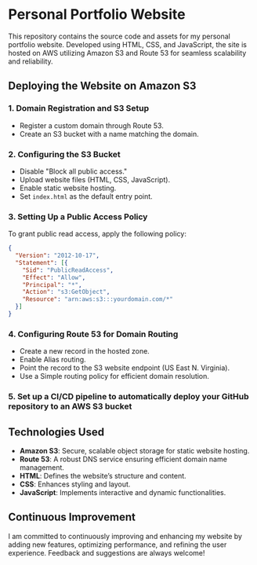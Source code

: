 # Personal Portfolio Website

This repository contains the source code and assets for my personal portfolio website. Developed using HTML, CSS, and JavaScript, the site is hosted on AWS utilizing Amazon S3 and Route 53 for seamless scalability and reliability.

## Deploying the Website on Amazon S3

### 1. Domain Registration and S3 Setup

- Register a custom domain through Route 53.
- Create an S3 bucket with a name matching the domain.

### 2. Configuring the S3 Bucket

- Disable "Block all public access."
- Upload website files (HTML, CSS, JavaScript).
- Enable static website hosting.
- Set `index.html` as the default entry point.

### 3. Setting Up a Public Access Policy

To grant public read access, apply the following policy:

```json
{
  "Version": "2012-10-17",
  "Statement": [{
    "Sid": "PublicReadAccess",
    "Effect": "Allow",
    "Principal": "*",
    "Action": "s3:GetObject",
    "Resource": "arn:aws:s3:::yourdomain.com/*"
  }]
}
```

### 4. Configuring Route 53 for Domain Routing

- Create a new record in the hosted zone.
- Enable Alias routing.
- Point the record to the S3 website endpoint (US East N. Virginia).
- Use a Simple routing policy for efficient domain resolution.

### 5. Set up a CI/CD pipeline to automatically deploy your GitHub repository to an AWS S3 bucket
## Technologies Used

- **Amazon S3**: Secure, scalable object storage for static website hosting.
- **Route 53**: A robust DNS service ensuring efficient domain name management.
- **HTML**: Defines the website’s structure and content.
- **CSS**: Enhances styling and layout.
- **JavaScript**: Implements interactive and dynamic functionalities.


## Continuous Improvement

I am committed to continuously improving and enhancing my website by adding new features, optimizing performance, and refining the user experience. Feedback and suggestions are always welcome!


